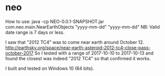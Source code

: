 # neo
How to use:
java -cp NEO-0.0.1-SNAPSHOT.jar com.neo.main.NearEarthObjects "yyyy-mm-dd" "yyyy-mm-dd"
NB: Valid date range is 7 days or less.

I saw that "2012 TC4" was to come near earth around October 12.
http://earthsky.org/space/near-earth-asteroid-2012-tc4-close-pass-october-2017
So I tested with a range of 2017-10-10 to 2017-10-13 and found the closest was 
indeed "2012 TC4" so that confirmed it works.

I built and tested on Windows 10 (64 bits).
